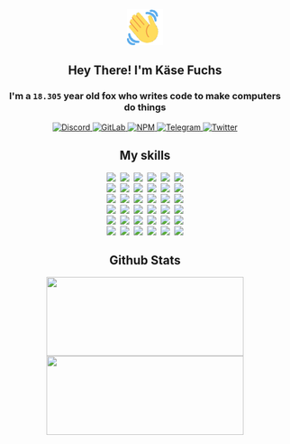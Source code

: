 <div><p align=center><img src=./resources/images/wave.gif width=64px height=64px></p><h2 align=center>Hey There! I'm Käse Fuchs</h2><h3 align=center>I'm a <code>18.305</code> year old fox who writes code to make computers do things</h3><p align=center><a href=https://discord.com/users/507526681125322772><img alt=Discord src="https://img.shields.io/badge/Discord-5865F2?logo=discord&logoColor=white&style=flat-square#95a45182a701a5d1b9a5ca6bccdc5ea4"> </a><a href=https://gitlab.com/kasefuchs><img alt=GitLab src="https://img.shields.io/badge/GitLab-330F63?logo=gitlab&logoColor=white&style=flat-square#95a45182a701a5d1b9a5ca6bccdc5ea4"> </a><a href=https://npmjs.com/~kasefuchs><img alt=NPM src="https://img.shields.io/badge/NPM-CB3837?logo=npm&logoColor=white&style=flat-square#95a45182a701a5d1b9a5ca6bccdc5ea4"> </a><a href=https://t.me/kasefuchs><img alt=Telegram src="https://img.shields.io/badge/Telegram-2CA5E0?logo=telegram&logoColor=white&style=flat-square#95a45182a701a5d1b9a5ca6bccdc5ea4"> </a><a href=https://twitter.com/kasefuchs><img alt=Twitter src="https://img.shields.io/badge/Twitter-1DA1F2?logo=twitter&logoColor=white&style=flat-square#95a45182a701a5d1b9a5ca6bccdc5ea4"></a></p><h2 align=center>My skills</h2><p align=center><a href=https://aws.amazon.com/ ><picture><source srcset="https://skillicons.dev/icons?i=aws&theme=dark#95a45182a701a5d1b9a5ca6bccdc5ea4" media="(prefers-color-scheme: dark)"><source srcset="https://skillicons.dev/icons?i=aws&theme=light#95a45182a701a5d1b9a5ca6bccdc5ea4" media="(prefers-color-scheme: light), (prefers-color-scheme: no-preference)"><img src="https://skillicons.dev/icons?i=aws&theme=light#95a45182a701a5d1b9a5ca6bccdc5ea4"></picture></a>&nbsp;&nbsp;<a href=https://en.wikipedia.org/wiki/Bash_(Unix_shell)><picture><source srcset="https://skillicons.dev/icons?i=bash&theme=dark#95a45182a701a5d1b9a5ca6bccdc5ea4" media="(prefers-color-scheme: dark)"><source srcset="https://skillicons.dev/icons?i=bash&theme=light#95a45182a701a5d1b9a5ca6bccdc5ea4" media="(prefers-color-scheme: light), (prefers-color-scheme: no-preference)"><img src="https://skillicons.dev/icons?i=bash&theme=light#95a45182a701a5d1b9a5ca6bccdc5ea4"></picture></a>&nbsp;&nbsp;<a href=https://discord.com/developers/docs><picture><source srcset="https://skillicons.dev/icons?i=bots&theme=dark#95a45182a701a5d1b9a5ca6bccdc5ea4" media="(prefers-color-scheme: dark)"><source srcset="https://skillicons.dev/icons?i=bots&theme=light#95a45182a701a5d1b9a5ca6bccdc5ea4" media="(prefers-color-scheme: light), (prefers-color-scheme: no-preference)"><img src="https://skillicons.dev/icons?i=bots&theme=light#95a45182a701a5d1b9a5ca6bccdc5ea4"></picture></a>&nbsp;&nbsp;<a href=https://www.cloudflare.com/ ><picture><source srcset="https://skillicons.dev/icons?i=cloudflare&theme=dark#95a45182a701a5d1b9a5ca6bccdc5ea4" media="(prefers-color-scheme: dark)"><source srcset="https://skillicons.dev/icons?i=cloudflare&theme=light#95a45182a701a5d1b9a5ca6bccdc5ea4" media="(prefers-color-scheme: light), (prefers-color-scheme: no-preference)"><img src="https://skillicons.dev/icons?i=cloudflare&theme=light#95a45182a701a5d1b9a5ca6bccdc5ea4"></picture></a>&nbsp;&nbsp;<a href=https://en.wikipedia.org/wiki/CSS><picture><source srcset="https://skillicons.dev/icons?i=css&theme=dark#95a45182a701a5d1b9a5ca6bccdc5ea4" media="(prefers-color-scheme: dark)"><source srcset="https://skillicons.dev/icons?i=css&theme=light#95a45182a701a5d1b9a5ca6bccdc5ea4" media="(prefers-color-scheme: light), (prefers-color-scheme: no-preference)"><img src="https://skillicons.dev/icons?i=css&theme=light#95a45182a701a5d1b9a5ca6bccdc5ea4"></picture></a>&nbsp;&nbsp;<a href=https://www.docker.com/ ><picture><source srcset="https://skillicons.dev/icons?i=docker&theme=dark#95a45182a701a5d1b9a5ca6bccdc5ea4" media="(prefers-color-scheme: dark)"><source srcset="https://skillicons.dev/icons?i=docker&theme=light#95a45182a701a5d1b9a5ca6bccdc5ea4" media="(prefers-color-scheme: light), (prefers-color-scheme: no-preference)"><img src="https://skillicons.dev/icons?i=docker&theme=light#95a45182a701a5d1b9a5ca6bccdc5ea4"></picture></a><br><a href=https://www.electronjs.org/ ><picture><source srcset="https://skillicons.dev/icons?i=electron&theme=dark#95a45182a701a5d1b9a5ca6bccdc5ea4" media="(prefers-color-scheme: dark)"><source srcset="https://skillicons.dev/icons?i=electron&theme=light#95a45182a701a5d1b9a5ca6bccdc5ea4" media="(prefers-color-scheme: light), (prefers-color-scheme: no-preference)"><img src="https://skillicons.dev/icons?i=electron&theme=light#95a45182a701a5d1b9a5ca6bccdc5ea4"></picture></a>&nbsp;&nbsp;<a href=https://expressjs.com/ ><picture><source srcset="https://skillicons.dev/icons?i=express&theme=dark#95a45182a701a5d1b9a5ca6bccdc5ea4" media="(prefers-color-scheme: dark)"><source srcset="https://skillicons.dev/icons?i=express&theme=light#95a45182a701a5d1b9a5ca6bccdc5ea4" media="(prefers-color-scheme: light), (prefers-color-scheme: no-preference)"><img src="https://skillicons.dev/icons?i=express&theme=light#95a45182a701a5d1b9a5ca6bccdc5ea4"></picture></a>&nbsp;&nbsp;<a href=https://www.figma.com/ ><picture><source srcset="https://skillicons.dev/icons?i=figma&theme=dark#95a45182a701a5d1b9a5ca6bccdc5ea4" media="(prefers-color-scheme: dark)"><source srcset="https://skillicons.dev/icons?i=figma&theme=light#95a45182a701a5d1b9a5ca6bccdc5ea4" media="(prefers-color-scheme: light), (prefers-color-scheme: no-preference)"><img src="https://skillicons.dev/icons?i=figma&theme=light#95a45182a701a5d1b9a5ca6bccdc5ea4"></picture></a>&nbsp;&nbsp;<a href=https://firebase.google.com/ ><picture><source srcset="https://skillicons.dev/icons?i=firebase&theme=dark#95a45182a701a5d1b9a5ca6bccdc5ea4" media="(prefers-color-scheme: dark)"><source srcset="https://skillicons.dev/icons?i=firebase&theme=light#95a45182a701a5d1b9a5ca6bccdc5ea4" media="(prefers-color-scheme: light), (prefers-color-scheme: no-preference)"><img src="https://skillicons.dev/icons?i=firebase&theme=light#95a45182a701a5d1b9a5ca6bccdc5ea4"></picture></a>&nbsp;&nbsp;<a href=https://flask.palletsprojects.com/ ><picture><source srcset="https://skillicons.dev/icons?i=flask&theme=dark#95a45182a701a5d1b9a5ca6bccdc5ea4" media="(prefers-color-scheme: dark)"><source srcset="https://skillicons.dev/icons?i=flask&theme=light#95a45182a701a5d1b9a5ca6bccdc5ea4" media="(prefers-color-scheme: light), (prefers-color-scheme: no-preference)"><img src="https://skillicons.dev/icons?i=flask&theme=light#95a45182a701a5d1b9a5ca6bccdc5ea4"></picture></a>&nbsp;&nbsp;<a href=https://cloud.google.com/ ><picture><source srcset="https://skillicons.dev/icons?i=gcp&theme=dark#95a45182a701a5d1b9a5ca6bccdc5ea4" media="(prefers-color-scheme: dark)"><source srcset="https://skillicons.dev/icons?i=gcp&theme=light#95a45182a701a5d1b9a5ca6bccdc5ea4" media="(prefers-color-scheme: light), (prefers-color-scheme: no-preference)"><img src="https://skillicons.dev/icons?i=gcp&theme=light#95a45182a701a5d1b9a5ca6bccdc5ea4"></picture></a><br><a href=https://git-scm.com/ ><picture><source srcset="https://skillicons.dev/icons?i=git&theme=dark#95a45182a701a5d1b9a5ca6bccdc5ea4" media="(prefers-color-scheme: dark)"><source srcset="https://skillicons.dev/icons?i=git&theme=light#95a45182a701a5d1b9a5ca6bccdc5ea4" media="(prefers-color-scheme: light), (prefers-color-scheme: no-preference)"><img src="https://skillicons.dev/icons?i=git&theme=light#95a45182a701a5d1b9a5ca6bccdc5ea4"></picture></a>&nbsp;&nbsp;<a href=https://github.com/ ><picture><source srcset="https://skillicons.dev/icons?i=github&theme=dark#95a45182a701a5d1b9a5ca6bccdc5ea4" media="(prefers-color-scheme: dark)"><source srcset="https://skillicons.dev/icons?i=github&theme=light#95a45182a701a5d1b9a5ca6bccdc5ea4" media="(prefers-color-scheme: light), (prefers-color-scheme: no-preference)"><img src="https://skillicons.dev/icons?i=github&theme=light#95a45182a701a5d1b9a5ca6bccdc5ea4"></picture></a>&nbsp;&nbsp;<a href=https://gitlab.com/ ><picture><source srcset="https://skillicons.dev/icons?i=gitlab&theme=dark#95a45182a701a5d1b9a5ca6bccdc5ea4" media="(prefers-color-scheme: dark)"><source srcset="https://skillicons.dev/icons?i=gitlab&theme=light#95a45182a701a5d1b9a5ca6bccdc5ea4" media="(prefers-color-scheme: light), (prefers-color-scheme: no-preference)"><img src="https://skillicons.dev/icons?i=gitlab&theme=light#95a45182a701a5d1b9a5ca6bccdc5ea4"></picture></a>&nbsp;&nbsp;<a href=https://www.heroku.com/ ><picture><source srcset="https://skillicons.dev/icons?i=heroku&theme=dark#95a45182a701a5d1b9a5ca6bccdc5ea4" media="(prefers-color-scheme: dark)"><source srcset="https://skillicons.dev/icons?i=heroku&theme=light#95a45182a701a5d1b9a5ca6bccdc5ea4" media="(prefers-color-scheme: light), (prefers-color-scheme: no-preference)"><img src="https://skillicons.dev/icons?i=heroku&theme=light#95a45182a701a5d1b9a5ca6bccdc5ea4"></picture></a>&nbsp;&nbsp;<a href=https://en.wikipedia.org/wiki/HTML><picture><source srcset="https://skillicons.dev/icons?i=html&theme=dark#95a45182a701a5d1b9a5ca6bccdc5ea4" media="(prefers-color-scheme: dark)"><source srcset="https://skillicons.dev/icons?i=html&theme=light#95a45182a701a5d1b9a5ca6bccdc5ea4" media="(prefers-color-scheme: light), (prefers-color-scheme: no-preference)"><img src="https://skillicons.dev/icons?i=html&theme=light#95a45182a701a5d1b9a5ca6bccdc5ea4"></picture></a>&nbsp;&nbsp;<a href=https://en.wikipedia.org/wiki/JavaScript><picture><source srcset="https://skillicons.dev/icons?i=js&theme=dark#95a45182a701a5d1b9a5ca6bccdc5ea4" media="(prefers-color-scheme: dark)"><source srcset="https://skillicons.dev/icons?i=js&theme=light#95a45182a701a5d1b9a5ca6bccdc5ea4" media="(prefers-color-scheme: light), (prefers-color-scheme: no-preference)"><img src="https://skillicons.dev/icons?i=js&theme=light#95a45182a701a5d1b9a5ca6bccdc5ea4"></picture></a><br><a href=https://en.wikipedia.org/wiki/Linux><picture><source srcset="https://skillicons.dev/icons?i=linux&theme=dark#95a45182a701a5d1b9a5ca6bccdc5ea4" media="(prefers-color-scheme: dark)"><source srcset="https://skillicons.dev/icons?i=linux&theme=light#95a45182a701a5d1b9a5ca6bccdc5ea4" media="(prefers-color-scheme: light), (prefers-color-scheme: no-preference)"><img src="https://skillicons.dev/icons?i=linux&theme=light#95a45182a701a5d1b9a5ca6bccdc5ea4"></picture></a>&nbsp;&nbsp;<a href=https://mui.com/ ><picture><source srcset="https://skillicons.dev/icons?i=materialui&theme=dark#95a45182a701a5d1b9a5ca6bccdc5ea4" media="(prefers-color-scheme: dark)"><source srcset="https://skillicons.dev/icons?i=materialui&theme=light#95a45182a701a5d1b9a5ca6bccdc5ea4" media="(prefers-color-scheme: light), (prefers-color-scheme: no-preference)"><img src="https://skillicons.dev/icons?i=materialui&theme=light#95a45182a701a5d1b9a5ca6bccdc5ea4"></picture></a>&nbsp;&nbsp;<a href=https://en.wikipedia.org/wiki/Markdown><picture><source srcset="https://skillicons.dev/icons?i=md&theme=dark#95a45182a701a5d1b9a5ca6bccdc5ea4" media="(prefers-color-scheme: dark)"><source srcset="https://skillicons.dev/icons?i=md&theme=light#95a45182a701a5d1b9a5ca6bccdc5ea4" media="(prefers-color-scheme: light), (prefers-color-scheme: no-preference)"><img src="https://skillicons.dev/icons?i=md&theme=light#95a45182a701a5d1b9a5ca6bccdc5ea4"></picture></a>&nbsp;&nbsp;<a href=https://www.mongodb.com/ ><picture><source srcset="https://skillicons.dev/icons?i=mongodb&theme=dark#95a45182a701a5d1b9a5ca6bccdc5ea4" media="(prefers-color-scheme: dark)"><source srcset="https://skillicons.dev/icons?i=mongodb&theme=light#95a45182a701a5d1b9a5ca6bccdc5ea4" media="(prefers-color-scheme: light), (prefers-color-scheme: no-preference)"><img src="https://skillicons.dev/icons?i=mongodb&theme=light#95a45182a701a5d1b9a5ca6bccdc5ea4"></picture></a>&nbsp;&nbsp;<a href=https://www.mysql.com/ ><picture><source srcset="https://skillicons.dev/icons?i=mysql&theme=dark#95a45182a701a5d1b9a5ca6bccdc5ea4" media="(prefers-color-scheme: dark)"><source srcset="https://skillicons.dev/icons?i=mysql&theme=light#95a45182a701a5d1b9a5ca6bccdc5ea4" media="(prefers-color-scheme: light), (prefers-color-scheme: no-preference)"><img src="https://skillicons.dev/icons?i=mysql&theme=light#95a45182a701a5d1b9a5ca6bccdc5ea4"></picture></a>&nbsp;&nbsp;<a href=https://nextjs.org/ ><picture><source srcset="https://skillicons.dev/icons?i=nextjs&theme=dark#95a45182a701a5d1b9a5ca6bccdc5ea4" media="(prefers-color-scheme: dark)"><source srcset="https://skillicons.dev/icons?i=nextjs&theme=light#95a45182a701a5d1b9a5ca6bccdc5ea4" media="(prefers-color-scheme: light), (prefers-color-scheme: no-preference)"><img src="https://skillicons.dev/icons?i=nextjs&theme=light#95a45182a701a5d1b9a5ca6bccdc5ea4"></picture></a><br><a href=https://nodejs.org/en/ ><picture><source srcset="https://skillicons.dev/icons?i=nodejs&theme=dark#95a45182a701a5d1b9a5ca6bccdc5ea4" media="(prefers-color-scheme: dark)"><source srcset="https://skillicons.dev/icons?i=nodejs&theme=light#95a45182a701a5d1b9a5ca6bccdc5ea4" media="(prefers-color-scheme: light), (prefers-color-scheme: no-preference)"><img src="https://skillicons.dev/icons?i=nodejs&theme=light#95a45182a701a5d1b9a5ca6bccdc5ea4"></picture></a>&nbsp;&nbsp;<a href=https://www.postgresql.org/ ><picture><source srcset="https://skillicons.dev/icons?i=postgres&theme=dark#95a45182a701a5d1b9a5ca6bccdc5ea4" media="(prefers-color-scheme: dark)"><source srcset="https://skillicons.dev/icons?i=postgres&theme=light#95a45182a701a5d1b9a5ca6bccdc5ea4" media="(prefers-color-scheme: light), (prefers-color-scheme: no-preference)"><img src="https://skillicons.dev/icons?i=postgres&theme=light#95a45182a701a5d1b9a5ca6bccdc5ea4"></picture></a>&nbsp;&nbsp;<a href=https://learn.microsoft.com/en-us/powershell/ ><picture><source srcset="https://skillicons.dev/icons?i=powershell&theme=dark#95a45182a701a5d1b9a5ca6bccdc5ea4" media="(prefers-color-scheme: dark)"><source srcset="https://skillicons.dev/icons?i=powershell&theme=light#95a45182a701a5d1b9a5ca6bccdc5ea4" media="(prefers-color-scheme: light), (prefers-color-scheme: no-preference)"><img src="https://skillicons.dev/icons?i=powershell&theme=light#95a45182a701a5d1b9a5ca6bccdc5ea4"></picture></a>&nbsp;&nbsp;<a href=https://www.python.org/ ><picture><source srcset="https://skillicons.dev/icons?i=py&theme=dark#95a45182a701a5d1b9a5ca6bccdc5ea4" media="(prefers-color-scheme: dark)"><source srcset="https://skillicons.dev/icons?i=py&theme=light#95a45182a701a5d1b9a5ca6bccdc5ea4" media="(prefers-color-scheme: light), (prefers-color-scheme: no-preference)"><img src="https://skillicons.dev/icons?i=py&theme=light#95a45182a701a5d1b9a5ca6bccdc5ea4"></picture></a>&nbsp;&nbsp;<a href=https://www.raspberrypi.org/ ><picture><source srcset="https://skillicons.dev/icons?i=raspberrypi&theme=dark#95a45182a701a5d1b9a5ca6bccdc5ea4" media="(prefers-color-scheme: dark)"><source srcset="https://skillicons.dev/icons?i=raspberrypi&theme=light#95a45182a701a5d1b9a5ca6bccdc5ea4" media="(prefers-color-scheme: light), (prefers-color-scheme: no-preference)"><img src="https://skillicons.dev/icons?i=raspberrypi&theme=light#95a45182a701a5d1b9a5ca6bccdc5ea4"></picture></a>&nbsp;&nbsp;<a href=https://reactjs.org/ ><picture><source srcset="https://skillicons.dev/icons?i=react&theme=dark#95a45182a701a5d1b9a5ca6bccdc5ea4" media="(prefers-color-scheme: dark)"><source srcset="https://skillicons.dev/icons?i=react&theme=light#95a45182a701a5d1b9a5ca6bccdc5ea4" media="(prefers-color-scheme: light), (prefers-color-scheme: no-preference)"><img src="https://skillicons.dev/icons?i=react&theme=light#95a45182a701a5d1b9a5ca6bccdc5ea4"></picture></a><br><a href=https://redux.js.org/ ><picture><source srcset="https://skillicons.dev/icons?i=redux&theme=dark#95a45182a701a5d1b9a5ca6bccdc5ea4" media="(prefers-color-scheme: dark)"><source srcset="https://skillicons.dev/icons?i=redux&theme=light#95a45182a701a5d1b9a5ca6bccdc5ea4" media="(prefers-color-scheme: light), (prefers-color-scheme: no-preference)"><img src="https://skillicons.dev/icons?i=redux&theme=light#95a45182a701a5d1b9a5ca6bccdc5ea4"></picture></a>&nbsp;&nbsp;<a href=https://en.wikipedia.org/wiki/Regular_expression><picture><source srcset="https://skillicons.dev/icons?i=regex&theme=dark#95a45182a701a5d1b9a5ca6bccdc5ea4" media="(prefers-color-scheme: dark)"><source srcset="https://skillicons.dev/icons?i=regex&theme=light#95a45182a701a5d1b9a5ca6bccdc5ea4" media="(prefers-color-scheme: light), (prefers-color-scheme: no-preference)"><img src="https://skillicons.dev/icons?i=regex&theme=light#95a45182a701a5d1b9a5ca6bccdc5ea4"></picture></a>&nbsp;&nbsp;<a href=https://en.wikipedia.org/wiki/Sass_(stylesheet_language)><picture><source srcset="https://skillicons.dev/icons?i=sass&theme=dark#95a45182a701a5d1b9a5ca6bccdc5ea4" media="(prefers-color-scheme: dark)"><source srcset="https://skillicons.dev/icons?i=sass&theme=light#95a45182a701a5d1b9a5ca6bccdc5ea4" media="(prefers-color-scheme: light), (prefers-color-scheme: no-preference)"><img src="https://skillicons.dev/icons?i=sass&theme=light#95a45182a701a5d1b9a5ca6bccdc5ea4"></picture></a>&nbsp;&nbsp;<a href=https://www.typescriptlang.org/ ><picture><source srcset="https://skillicons.dev/icons?i=ts&theme=dark#95a45182a701a5d1b9a5ca6bccdc5ea4" media="(prefers-color-scheme: dark)"><source srcset="https://skillicons.dev/icons?i=ts&theme=light#95a45182a701a5d1b9a5ca6bccdc5ea4" media="(prefers-color-scheme: light), (prefers-color-scheme: no-preference)"><img src="https://skillicons.dev/icons?i=ts&theme=light#95a45182a701a5d1b9a5ca6bccdc5ea4"></picture></a>&nbsp;&nbsp;<a href=https://unity.com/ ><picture><source srcset="https://skillicons.dev/icons?i=unity&theme=dark#95a45182a701a5d1b9a5ca6bccdc5ea4" media="(prefers-color-scheme: dark)"><source srcset="https://skillicons.dev/icons?i=unity&theme=light#95a45182a701a5d1b9a5ca6bccdc5ea4" media="(prefers-color-scheme: light), (prefers-color-scheme: no-preference)"><img src="https://skillicons.dev/icons?i=unity&theme=light#95a45182a701a5d1b9a5ca6bccdc5ea4"></picture></a>&nbsp;&nbsp;<a href=https://workers.cloudflare.com/ ><picture><source srcset="https://skillicons.dev/icons?i=workers&theme=dark#95a45182a701a5d1b9a5ca6bccdc5ea4" media="(prefers-color-scheme: dark)"><source srcset="https://skillicons.dev/icons?i=workers&theme=light#95a45182a701a5d1b9a5ca6bccdc5ea4" media="(prefers-color-scheme: light), (prefers-color-scheme: no-preference)"><img src="https://skillicons.dev/icons?i=workers&theme=light#95a45182a701a5d1b9a5ca6bccdc5ea4"></picture></a><br></p><h2 align=center>Github Stats</h2><p align=center><picture><source srcset="https://github-readme-stats-kasefuchs.vercel.app/api/?count_private=true&hide_border=true&hide_rank=true&line_height=20&hide_title=true&username=Kasefuchs&theme=dark#95a45182a701a5d1b9a5ca6bccdc5ea4" media="(prefers-color-scheme: dark)"><source srcset="https://github-readme-stats-kasefuchs.vercel.app/api/?count_private=true&hide_border=true&hide_rank=true&line_height=20&hide_title=true&username=Kasefuchs&theme=light#95a45182a701a5d1b9a5ca6bccdc5ea4" media="(prefers-color-scheme: light), (prefers-color-scheme: no-preference)"><img align=middle width=350 height=140 src="https://github-readme-stats-kasefuchs.vercel.app/api/?count_private=true&hide_border=true&hide_rank=true&line_height=20&hide_title=true&username=Kasefuchs&theme=light#95a45182a701a5d1b9a5ca6bccdc5ea4"></picture><picture><source srcset="https://github-readme-stats-kasefuchs.vercel.app/api/top-langs/?count_private=true&hide_border=true&layout=compact&username=Kasefuchs&theme=dark#95a45182a701a5d1b9a5ca6bccdc5ea4" media="(prefers-color-scheme: dark)"><source srcset="https://github-readme-stats-kasefuchs.vercel.app/api/top-langs/?count_private=true&hide_border=true&layout=compact&username=Kasefuchs&theme=light#95a45182a701a5d1b9a5ca6bccdc5ea4" media="(prefers-color-scheme: light), (prefers-color-scheme: no-preference)"><img align=middle width=350 height=140 src="https://github-readme-stats-kasefuchs.vercel.app/api/top-langs/?count_private=true&hide_border=true&layout=compact&username=Kasefuchs&theme=light#95a45182a701a5d1b9a5ca6bccdc5ea4"></picture></p><img src="https://hit.yhype.me/github/profile?user_id=64592097#95a45182a701a5d1b9a5ca6bccdc5ea4" alt=""></div>